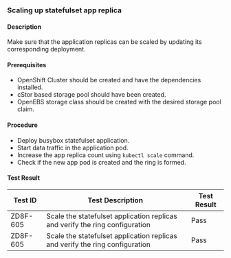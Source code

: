 ### Scaling up statefulset app replica

#### Description
Make sure that the application replicas can be scaled by updating its corresponding deployment.

#### Prerequisites
- OpenShift Cluster should be created and have the dependencies installed.
- cStor based storage pool should have been created.
- OpenEBS storage class should be created with the desired storage pool claim.

#### Procedure
- Deploy busybox statefulset application.
- Start data traffic in the application pod.
- Increase the app replica count using `kubectl scale` command.
- Check if the new app pod is created and the ring is formed.

#### Test Result
 | Test ID |   Test Description               | Test Result   |
 |---------|---------------------------| --------------|
|     ZD8F-605                    |  Scale the statefulset application replicas and verify the ring configuration           | Pass  |
 |    ZD8F-605   |  Scale the statefulset application replicas and verify the ring configuration           |  Pass     |

